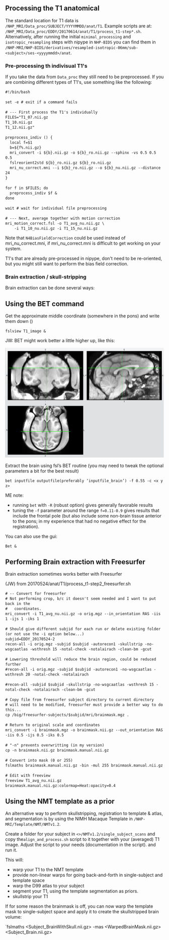 Processing the T1 anatomical
----------------------------

The standard location for T1 data is `/NHP_MRI/Data_proc/SUBJECT/YYYYMMDD/anat/T1`. Example scripts are at: `/NHP_MRI/Data_proc/EDDY/20170614/anat/T1/process_t1-step*.sh`. Alternatively, after running the initial `minimal_processing` and `isotropic_resampling` steps with nipype in `NHP-BIDS` you can find them in `/NHP-MRI/NHP-BIDS/derivatives/resampled-isotropic-06mm/sub-<subject>/ses-<yyyymmdd>/anat`.

### Pre-processing th indivisual T1's

If you take the data from `Data_proc` they still need to be preprocessed. If you are combining different types of T1's, use something like the following:

    #!/bin/bash

    set -e # exit if a command fails

    # --- First process the T1's individually
    FILES="T1_07.nii.gz
    T1_10.nii.gz
    T1_12.nii.gz"

    preprocess_indiv () {
      local f=$1
      b=${f%.nii.gz}
      mri_convert -i ${b}.nii.gz -o ${b}_ro.nii.gz --sphinx -vs 0.5 0.5 0.5
      fslreorient2std ${b}_ro.nii.gz ${b}_ro.nii.gz
      mri_nu_correct.mni --i ${b}_ro.nii.gz --o ${b}_nu.nii.gz --distance 24
    }

    for f in $FILES; do
      preprocess_indiv $f &
    done

    wait # wait for individual file preprocessing
    
    # --- Next, average together with motion correction
    mri_motion_correct.fsl -o T1_avg_nu.nii.gz \
        -i T1_10_nu.nii.gz -i T1_15_nu.nii.gz

Note that `N4BiasFieldCorrection` could be used instead of mri_nu_correct.mni, if mri_nu_correct.mni is difficult to get working on your system.

T1's that are already pre-processed in nipype, don't need to be re-oriented, but you might still want to perform the bias field correction.

### Brain extraction / skull-stripping

Brain extraction can be done several ways:

Using the BET command
---------------------
Get the approximate middle coordinate (somewhere in the pons) and write them down (<x y z>)

    fslview T1_image &

JW: BET might work better a little higher up, like this:

![BET center](images/BET-skull-stripping-center_20170511.png)

Extract the brain using fsl’s BET routine (you may need to tweak the optional parameters a bit for the best result)

    bet inputfile outputfile(preferably ‘inputfile_brain’) -f 0.55 -c <x y z>

ME note:
* running ``bet`` with ``-R`` (robust option) gives generally favorable results
* tuning the ``-f`` parameter around the range ``f=0.11-0.9`` gives results that include the frontal pole (but also include some non-brain tissue anterior to the pons; in my experience that had no negative effect for the registration).

You can also use the gui:

    Bet &

Performing Brain extraction with Freesurfer
-------------------------------------------
Brain extraction sometimes works better with Freesurfer

(JW) from 20170524/anat/T1/process_t1-step2_freesurfer.sh

    # -- Convert for freesurfer
    # Not performing crop, b/c it doesn't seem needed and I want to put back in the
    #   coordinates.
    mri_convert -i T1_avg_nu.nii.gz -o orig.mgz --in_orientation RAS -iis 1 -ijs 1 -iks 1

    # Should give different subjid for each run or delete existing folder (or not use the -i option below...)
    subjid=EDDY_20170524-2
    recon-all -i orig.mgz -subjid $subjid -autorecon1 -skullstrip -no-wsgcaatlas -wsthresh 15 -notal-check -notalairach -clean-bm -gcut

    # Lowering threshold will reduce the brain region, could be reduced further
    #recon-all -i orig.mgz -subjid $subjid -autorecon1 -no-wsgcaatlas -wsthresh 20 -notal-check -notalairach

    #recon-all -subjid $subjid -skullstrip -no-wsgcaatlas -wsthresh 15 -notal-check -notalairach -clean-bm -gcut

    # Copy file from freesurfer subject directory to current directory
    # will need to be modified, freesurfer must provide a better way to do this...
    cp /big/freesurfer-subjects/$subjid/mri/brainmask.mgz .

    # Return to original scale and coordinates
    mri_convert -i brainmask.mgz -o brainmask.nii.gz --out_orientation RAS -iis 0.5 -ijs 0.5 -iks 0.5

    # "-n" prevents overwritting (in my version)
    cp -n brainmask.nii.gz brainmask.manual.nii.gz

    # Convert into mask (0 or 255)
    fslmaths brainmask.manual.nii.gz -bin -mul 255 brainmask.manual.nii.gz

    # Edit with freeview
    freeview T1_avg_nu.nii.gz brainmask.manual.nii.gz:colormap=Heat:opacity=0.4

Using the NMT template as a prior
---------------------------------
An alternative way to perform skullstripping, registration to template & atlas, and segmentation is by using the NIMH Macaque Template in `/NHP-MRI/Template/NMT/NMTv1.2`. 

Create a folder for your subject in `<>/NMTv1.2/single_subject_scans` and copy the`align_and_process.sh` script to it together with your (averaged) T1 image. Adjust the script to your needs (documentation in the script). and run it. 

This will:
- warp your T1 to the NMT template 
- provide non-linear warps for going back-and-forth in single-subject and template space
- warp the D99 atlas to your subject
- segment your T1, using the template segmentation as priors.
- skullstrip your T1

If for some reason the brainmask is off, you can now warp the template mask to single-subject space and apply it to create the skullstripped brain volume:

`fslmaths <Subject_BrainWithSkull.nii.gz> -mas <WarpedBrainMask.nii.gz> <Subject_Brain.nii.gz>

